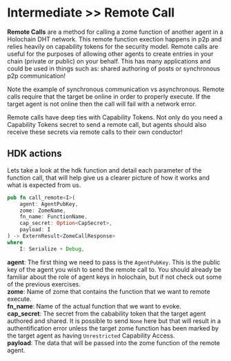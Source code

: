 # Intermediate >> Remote Call 

**Remote Calls** are a method for calling a zome function of another agent in a Holochain DHT network. This remote function exection happens in p2p and relies heavily on capability tokens for the security model.
Remote calls are useful for the purposes of allowing other agents to create entries in your chain (private or public) on your behalf. This has many applications and could be used in things such as: shared authoring of posts or synchronous p2p communication!

Note the example of synchronous communication vs asynchronous. Remote calls require that the target be online in order to properly execute. If the target agent is not online then the call will fail with a network error. 

Remote calls have deep ties with Capability Tokens. Not only do you need a Capability Tokens secret to send a remote call, but agents should also receive these secrets via remote calls to their own conductor!

## HDK actions

Lets take a look at the hdk function and detail each parameter of the function call, that will help give us a clearer picture of how it works and what is expected from us.

```rust
pub fn call_remote<I>(
    agent: AgentPubKey, 
    zome: ZomeName, 
    fn_name: FunctionName, 
    cap_secret: Option<CapSecret>, 
    payload: I
) -> ExternResult<ZomeCallResponse> 
where
    I: Serialize + Debug, 
```

**agent**: The first thing we need to pass is the `AgentPubKey`. This is the public key of the agent you wish to send the remote call to. You should already be familiar about the role of agent keys in holochain, but if not check out some of the previous exercises. <br>
**zome**: Name of zome that contains the function that we want to remote execute. <br>
**fn_name**: Name of the actual function that we want to evoke. <br>
**cap_secret**: The secret from the cabability token that the target agent authored and shared. It is possible to send `None` here but that will result in a authentification error unless the target zome function has been marked by the target agent as having `Unrestricted` Capability Access. <br>
**payload**: The data that will be passed into the zome function of the remote agent.